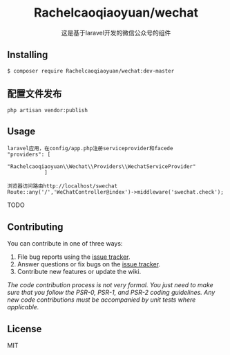 <h1 align="center"> Rachelcaoqiaoyuan/wechat </h1>

<p align="center"> 这是基于laravel开发的微信公众号的组件</p>


## Installing

```shell
$ composer require Rachelcaoqiaoyuan/wechat:dev-master
```
## 配置文件发布

```shell
php artisan vendor:publish 
```
## Usage
```
laravel应用，在config/app.php注册serviceprovider和facede
"providers": [
                "Rachelcaoqiaoyuan\\Wechat\\Providers\\WechatServiceProvider"
            ]
```
```
浏览器访问路由http://localhost/swechat
Route::any('/','WeChatController@index')->middleware('swechat.check');
```
TODO

## Contributing

You can contribute in one of three ways:

1. File bug reports using the [issue tracker](https://github.com//achel/wechat/issues).
2. Answer questions or fix bugs on the [issue tracker](https://github.com//achel/wechat/issues).
3. Contribute new features or update the wiki.

_The code contribution process is not very formal. You just need to make sure that you follow the PSR-0, PSR-1, and PSR-2 coding guidelines. Any new code contributions must be accompanied by unit tests where applicable._

## License

MIT